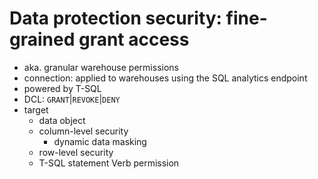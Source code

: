 # Data protection security: fine-grained grant access
- aka. granular warehouse permissions
- connection: applied to warehouses using the SQL analytics endpoint
- powered by T-SQL
- DCL: `GRANT`|`REVOKE`|`DENY`
- target
  - data object
  - column-level security
    - dynamic data masking
  - row-level security
  - T-SQL statement Verb permission

